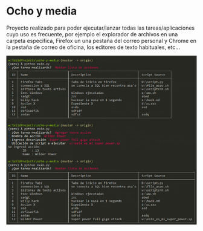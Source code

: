 # Ocho y media

Proyecto realizado para poder ejecutar/lanzar todas las tareas/aplicaciones cuyo uso es frecuente, por ejemplo el explorador de archivos en una carpeta especifica, Firefox un una pestaña del correo personal y Chrome en la pestaña de correo de oficina, los editores de texto habituales, etc...

![demos](./art/tests.PNG)